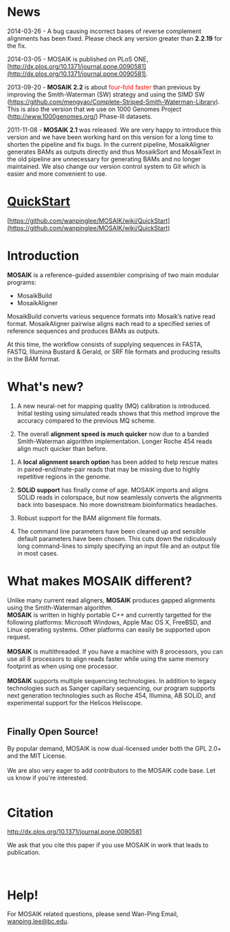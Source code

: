 # News #

2014-03-26 - A bug causing incorrect bases of reverse complement alignments has been fixed. Please check any version greater than **2.2.19** for the fix.

2014-03-05 - MOSAIK is published on PLoS ONE, [http://dx.plos.org/10.1371/journal.pone.0090581](http://dx.plos.org/10.1371/journal.pone.0090581).

2013-09-20 - **MOSAIK 2.2** is about <font color='red'>four-fold faster</font> than previous by improving the Smith-Waterman (SW) strategy and using the SIMD SW (https://github.com/mengyao/Complete-Striped-Smith-Waterman-Library). This is also the version that we
use on 1000 Genomes Project (http://www.1000genomes.org/) Phase-III datasets.

2011-11-08 - **MOSAIK 2.1** was released. We are very happy to introduce this version and we have been working hard on this version for a long time to shorten the pipeline and fix bugs. In the current pipeline, MosaikAligner generates BAMs as outputs directly and thus MosaikSort and MosaikText in the old pipeline are unnecessary for generating BAMs and no longer maintained. We also change our version control system to Git which is easier and more convenient to use.

# [QuickStart](https://github.com/wanpinglee/MOSAIK/wiki/QuickStart) #
[https://github.com/wanpinglee/MOSAIK/wiki/QuickStart](https://github.com/wanpinglee/MOSAIK/wiki/QuickStart)

# Introduction #

**MOSAIK** is a reference-guided assembler comprising of two main modular programs:

  * MosaikBuild
  * MosaikAligner

MosaikBuild converts various sequence formats into Mosaik’s native read format. MosaikAligner pairwise aligns each read to a specified series of reference sequences and produces BAMs as outputs.

At this time, the workflow consists of supplying sequences in FASTA, FASTQ, Illumina Bustard & Gerald, or SRF file formats and producing results in the BAM format.

# What's new? #
  1. <p>A new neural-net for mapping quality (MQ) calibration is introduced. Initial testing using simulated reads shows that this method improve the accuracy compared to the previous MQ scheme.</p>
  1. <p>The overall <b>alignment speed is much quicker</b> now due to a banded Smith-Waterman algorithm implementation. Longer Roche 454 reads align much quicker than before.<p />
<ol><li><p>A <b>local alignment search option</b> has been added to help rescue mates in paired-end/mate-pair reads that may be missing due to highly repetitive regions in the genome.<p />
</li><li><p><b>SOLiD support</b> has finally come of age. MOSAIK imports and aligns SOLiD reads in colorspace, but now seamlessly converts the alignments back into basespace. No more downstream bioinformatics headaches.<p />
</li><li><p>Robust support for the BAM alignment file formats.<p />
</li><li><p>The command line parameters have been cleaned up and sensible default parameters have been chosen. This cuts down the ridiculously long command-lines to simply specifying an input file and an output file in most cases.<p /></li></ol>

<h1>What makes MOSAIK different?</h1>

Unlike many current read aligners, <b>MOSAIK</b> produces gapped alignments using the Smith-Waterman algorithm.<br>
<b>MOSAIK</b> is written in highly portable C++ and currently targetted for the following platforms: Microsoft Windows, Apple Mac OS X, FreeBSD, and Linux operating systems. Other platforms can easily be supported upon request.<br>
<br>
<b>MOSAIK</b> is multithreaded. If you have a machine with 8 processors, you can use all 8 processors to align reads faster while using the same memory footprint as when using one processor.<br>
<br>
<b>MOSAIK</b> supports multiple sequencing technologies. In addition to legacy technologies such as Sanger capillary sequencing, our program supports next generation technologies such as Roche 454, Illumina, AB SOLiD, and experimental support for the Helicos Heliscope.<br>
<br>
<h2>Finally Open Source!</h2>

By popular demand, MOSAIK is now dual-licensed under both the GPL 2.0+ and the MIT License.<br>
<br>
We are also very eager to add contributors to the MOSAIK code base. Let us know if you're interested.<br>
<br>
<h1>Citation</h1>

<a href='http://dx.plos.org/10.1371/journal.pone.0090581'>http://dx.plos.org/10.1371/journal.pone.0090581</a>

We ask that you cite this paper if you use MOSAIK in work that leads to<br>
publication.<br>
<br>
<br>
<h1>Help!</h1>

For MOSAIK related questions, please send Wan-Ping Email, <a href='mailto:wanping.lee@bc.edu'>wanping.lee@bc.edu</a>.